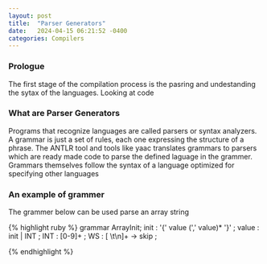 ```yaml
---
layout: post
title:  "Parser Generators"
date:   2024-04-15 06:21:52 -0400
categories: Compilers
---
```

### Prologue
The first stage of the compilation process is the pasring and undestanding  the sytax of the languages. Looking at code 

### What are Parser Generators
Programs that recognize languages are called parsers or syntax analyzers. A grammar is just a set of rules, each one expressing the structure of a phrase. The ANTLR tool and tools like yaac translates grammars to parsers which are ready made code to parse the defined laguage in the grammer. Grammars themselves follow the syntax of a language optimized for specifying other languages

### An example of grammer
The grammer below can be used parse an array string 

{% highlight ruby %}
grammar ArrayInit;
init : '{' value (',' value)* '}' ;
value : init
      | INT
      ;
INT : [0-9]+ ;
WS : [ \t\n]+ -> skip ;

{% endhighlight %}

